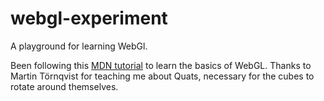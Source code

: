 # webgl-experiment
A playground for learning WebGl.

Been following this [MDN tutorial](https://developer.mozilla.org/en-US/docs/Web/API/WebGL_API/Tutorial) to learn the basics of WebGL.
Thanks to Martin Törnqvist for teaching me about Quats, necessary for the cubes to rotate around themselves. 
